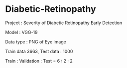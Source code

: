 # Diabetic-Retinopathy

Project : Severity of Diabetic Retinopathy Early Detection

Model : VGG-19

Data type : PNG of Eye image

Train data 3663, Test data : 1000

Train : Validation : Test = 6 : 2 : 2
